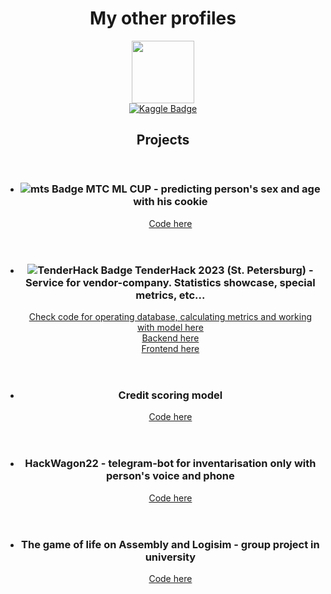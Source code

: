 <div id="header" align="center">
  <h1>My other profiles</h1>
</div>


<div id="header" align="center">
  <img src="https://media.giphy.com/media/v1.Y2lkPTc5MGI3NjExOTZiZDkwODk2YjA1ZDU1NWI0ZmY5ZmJhY2YyZTEzMDNmNjgxN2U5MyZjdD1n/u2pmTWUi0MXjyrMaVj/giphy.gif" width=100 />
</div>

<div id="badge" align="center">
  <a href="https://www.kaggle.com/maksimkotenkov">
    <img src="https://img.shields.io/badge/Kaggle-blue?style=for-the-badge&logo=kaggle&logoColor=white" alt="Kaggle Badge"/>
  </a>
</div>

<article>
  <header>
    <h1>Projects</h1>
  </header>
  <ul>
    <li>
      <header>
        <h3>
          <img src="https://img.shields.io/badge/mts-red?style=logo&logo=MTS&logoColor=white" alt="mts Badge"/>
          МТС ML CUP - predicting person's sex and age with his cookie
        </h3>
        <a href="https://github.com/MurenMurenus/CookieDeanonymization">Code here</a>
      </header>
    </li>
    <li>
      <header>
        <h3>
          <img src="https://img.shields.io/badge/TenderHack-blue?style=logo&logo=TenderHack&logoColor=white" alt="TenderHack Badge"/>
          TenderHack 2023 (St. Petersburg) - Service for vendor-company. Statistics showcase, special metrics, etc...
        </h3>
        <a href="https://github.com/MurenMurenus/TenderHackML-DS_API">Check code for operating database, calculating metrics and working with model here</a> <br>
        <a href="https://github.com/MurenMurenus/TenderHackBack">Backend here</a> <br>
        <a href="https://github.com/MurenMurenus/TenderHackFront">Frontend here</a> <br>
      </header>
    </li>
    <li>
      <header>
        <h3>
          Credit scoring model
        </h3>
        <a href="https://github.com/MurenMurenus/CreditScoring">Code here</a>
      </header>
    </li>
    <li>
      <header>
        <h3>
          HackWagon22 - telegram-bot for inventarisation only with person's voice and phone
        </h3>
        <a href="https://github.com/MurenMurenus/HackWagon22">Code here</a>
      </header>
    </li>
    <li>
      <header>
        <h3>
          The game of life on Assembly and Logisim - group project in university
        </h3>
        <a href="https://github.com/MurenMurenus/TheGameOfLife">Code here</a>
      </header>
    </li>
  </ul>
</article>
